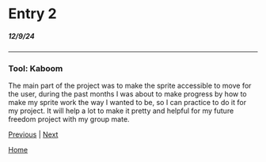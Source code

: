 # Entry 2
##### 12/9/24
---
### Tool: Kaboom
The main part of the project was to make the sprite accessible to move for the user, during the past months I was about to make progress by how to make my sprite work the way I wanted to be, so I can practice to do it for my project. It will help a lot to make it pretty and helpful for my future freedom project with my group mate. 

[Previous](entry01.md) | [Next](entry03.md)

[Home](../README.md)

